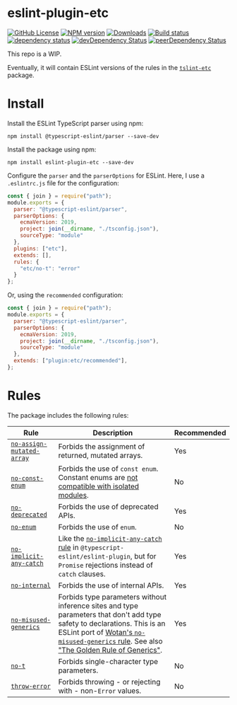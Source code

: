 # eslint-plugin-etc

[![GitHub License](https://img.shields.io/badge/license-MIT-blue.svg)](https://github.com/cartant/eslint-plugin-etc/blob/master/LICENSE)
[![NPM version](https://img.shields.io/npm/v/eslint-plugin-etc.svg)](https://www.npmjs.com/package/eslint-plugin-etc)
[![Downloads](http://img.shields.io/npm/dm/eslint-plugin-etc.svg)](https://npmjs.org/package/eslint-plugin-etc)
[![Build status](https://img.shields.io/circleci/build/github/cartant/eslint-plugin-etc?token=8ebc6af0847545d4c2346f5ffaedee508b55ce38)](https://app.circleci.com/pipelines/github/cartant)
[![dependency status](https://img.shields.io/david/cartant/eslint-plugin-etc.svg)](https://david-dm.org/cartant/eslint-plugin-etc)
[![devDependency Status](https://img.shields.io/david/dev/cartant/eslint-plugin-etc.svg)](https://david-dm.org/cartant/eslint-plugin-etc#info=devDependencies)
[![peerDependency Status](https://img.shields.io/david/peer/cartant/eslint-plugin-etc.svg)](https://david-dm.org/cartant/eslint-plugin-etc#info=peerDependencies)

This repo is a WIP.

Eventually, it will contain ESLint versions of the rules in the [`tslint-etc`](https://github.com/cartant/tslint-etc) package.

# Install

Install the ESLint TypeScript parser using npm:

```
npm install @typescript-eslint/parser --save-dev
```

Install the package using npm:

```
npm install eslint-plugin-etc --save-dev
```

Configure the `parser` and the `parserOptions` for ESLint. Here, I use a `.eslintrc.js` file for the configuration:

```js
const { join } = require("path");
module.exports = {
  parser: "@typescript-eslint/parser",
  parserOptions: {
    ecmaVersion: 2019,
    project: join(__dirname, "./tsconfig.json"),
    sourceType: "module"
  },
  plugins: ["etc"],
  extends: [],
  rules: {
    "etc/no-t": "error"
  }
};
```

Or, using the `recommended` configuration:

```js
const { join } = require("path");
module.exports = {
  parser: "@typescript-eslint/parser",
  parserOptions: {
    ecmaVersion: 2019,
    project: join(__dirname, "./tsconfig.json"),
    sourceType: "module"
  },
  extends: ["plugin:etc/recommended"],
};
```

# Rules

The package includes the following rules:

| Rule | Description | Recommended |
| --- | --- | --- |
| [`no-assign-mutated-array`](https://github.com/cartant/eslint-plugin-etc/blob/main/docs/rules/no-assign-mutated-array.md) | Forbids the assignment of returned, mutated arrays. | Yes |
| [`no-const-enum`](https://github.com/cartant/eslint-plugin-etc/blob/main/docs/rules/no-const-enum.md) | Forbids the use of `const enum`. Constant enums are [not compatible with isolated modules](https://ncjamieson.com/dont-export-const-enums/). | No |
| [`no-deprecated`](https://github.com/cartant/eslint-plugin-etc/blob/main/docs/rules/no-deprecated.md) | Forbids the use of deprecated APIs. | Yes |
| [`no-enum`](https://github.com/cartant/eslint-plugin-etc/blob/main/docs/rules/no-enum.md) | Forbids the use of `enum`. | No |
| [`no-implicit-any-catch`](https://github.com/cartant/eslint-plugin-etc/blob/main/docs/rules/no-implicit-any-catch.md) | Like the [`no-implicit-any-catch` rule](https://github.com/typescript-eslint/typescript-eslint/blob/e01204931e460f5e6731abc443c88d666ca0b07a/packages/eslint-plugin/docs/rules/no-implicit-any-catch.md) in `@typescript-eslint/eslint-plugin`, but for `Promise` rejections instead of `catch` clauses. | Yes |
| [`no-internal`](https://github.com/cartant/eslint-plugin-etc/blob/main/docs/rules/no-internal.md) | Forbids the use of internal APIs. | Yes |
| [`no-misused-generics`](https://github.com/cartant/eslint-plugin-etc/blob/main/docs/rules/no-misused-generics.md) | Forbids type parameters without inference sites and type parameters that don't add type safety to declarations. This is an ESLint port of [Wotan's `no-misused-generics` rule](https://github.com/fimbullinter/wotan/blob/11368a193ba90a9e79b9f6ab530be1b434b122de/packages/mimir/docs/no-misused-generics.md). See also ["The Golden Rule of Generics"](https://effectivetypescript.com/2020/08/12/generics-golden-rule/). | Yes |
| [`no-t`](https://github.com/cartant/eslint-plugin-etc/blob/main/docs/rules/no-t.md) | Forbids single-character type parameters. | No |
| [`throw-error`](https://github.com/cartant/eslint-plugin-etc/blob/main/docs/rules/throw-error.md) | Forbids throwing - or rejecting with - non-`Error` values. | No |